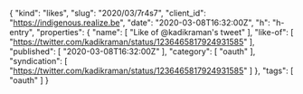 {
  "kind": "likes",
  "slug": "2020/03/7r4s7",
  "client_id": "https://indigenous.realize.be",
  "date": "2020-03-08T16:32:00Z",
  "h": "h-entry",
  "properties": {
    "name": [
      "Like of @kadikraman's tweet"
    ],
    "like-of": [
      "https://twitter.com/kadikraman/status/1236465817924931585"
    ],
    "published": [
      "2020-03-08T16:32:00Z"
    ],
    "category": [
      "oauth"
    ],
    "syndication": [
      "https://twitter.com/kadikraman/status/1236465817924931585"
    ]
  },
  "tags": [
    "oauth"
  ]
}
